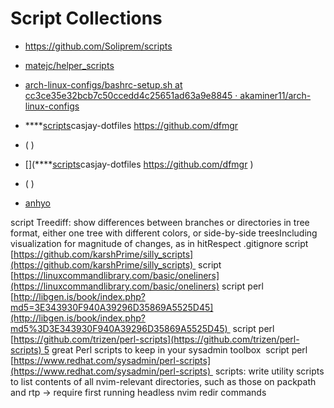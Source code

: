 # Script Collections
* https://github.com/Soliprem/scripts
* [matejc/helper_scripts](https://github.com/matejc/helper_scripts)
* [arch-linux-configs/bashrc-setup.sh at cc3ce35e32bcb7c50ccedd4c25651ad63a9e8845 · akaminer11/arch-linux-configs](https://github.com/akaminer11/arch-linux-configs/blob/cc3ce35e32bcb7c50ccedd4c25651ad63a9e8845/scripts/bashrc-setup.sh)

* ****[scripts](https://github.com/casjay-dotfiles/scripts)casjay-dotfiles https://github.com/dfmgr 

* ( )
* [](****[scripts](https://github.com/casjay-dotfiles/scripts)casjay-dotfiles https://github.com/dfmgr )
* ( )
* [anhyo](https://gitlab.com/anhvo8836/scripts)


script Treediff: show differences between branches or directories in tree format, either one tree with different colors, or side-by-side treesIncluding visualization for magnitude of changes, as in hitRespect .gitignore
script [https://github.com/karshPrime/silly_scripts](https://github.com/karshPrime/silly_scripts) 
script [https://linuxcommandlibrary.com/basic/oneliners](https://linuxcommandlibrary.com/basic/oneliners)
script perl [http://libgen.is/book/index.php?md5=3E343930F940A39296D35869A5525D45](http://libgen.is/book/index.php?md5%3D3E343930F940A39296D35869A5525D45) 
script perl [https://github.com/trizen/perl-scripts](https://github.com/trizen/perl-scripts) 5 great Perl scripts to keep in your sysadmin toolbox 
script perl [https://www.redhat.com/sysadmin/perl-scripts](https://www.redhat.com/sysadmin/perl-scripts) 
scripts: write utility scripts to list contents of all nvim-relevant directories, such as those on packpath and rtp -> require first running headless nvim redir commands

